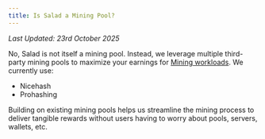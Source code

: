 ```yaml
---
title: Is Salad a Mining Pool?
---
```


_Last Updated: 23rd October 2025_

No, Salad is not itself a mining pool. Instead, we leverage multiple third-party mining pools to maximize your earnings
for [Mining workloads](/docs/faq/salad-app/80-what-miners-does-salad-currently-use). We currently use:

- Nicehash
- Prohashing

Building on existing mining pools helps us streamline the mining process to deliver tangible rewards without users
having to worry about pools, servers, wallets, etc.
